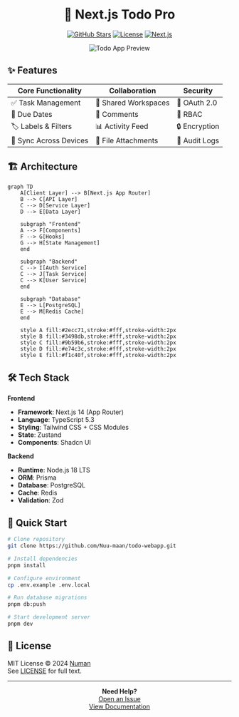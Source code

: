 <div align="center">

# 🚀 Next.js Todo Pro

[![GitHub Stars](https://img.shields.io/github/stars/Nuu-maan/todo-webapp?style=flat-square&logo=github&color=5865F2)](https://github.com/Nuu-maan/todo-webapp/stargazers)
[![License](https://img.shields.io/badge/license-MIT-97CA00?style=flat-square)](LICENSE)
[![Next.js](https://img.shields.io/badge/Next.js-14.0+-000?style=flat-square&logo=next.js)](https://nextjs.org/)

![Todo App Preview](https://i.pinimg.com/736x/0f/ed/9c/0fed9c050dba713078325dfb028ceeb5.jpg)

</div>

## ✨ Features

<div align="center">

| Core Functionality | Collaboration | Security |
|--------------------|---------------|----------|
| ✅ Task Management | 👥 Shared Workspaces | 🔐 OAuth 2.0 |
| 📅 Due Dates | 💬 Comments | 🔑 RBAC |
| 🏷️ Labels & Filters | 📊 Activity Feed | 🔒 Encryption |
| 🔄 Sync Across Devices | 📁 File Attachments | 📝 Audit Logs |

</div>

## 🏗 Architecture

```mermaid
graph TD
    A[Client Layer] --> B[Next.js App Router]
    B --> C[API Layer]
    C --> D[Service Layer]
    D --> E[Data Layer]
    
    subgraph "Frontend"
    A --> F[Components]
    F --> G[Hooks]
    G --> H[State Management]
    end
    
    subgraph "Backend"
    C --> I[Auth Service]
    C --> J[Task Service]
    C --> K[User Service]
    end
    
    subgraph "Database"
    E --> L[PostgreSQL]
    E --> M[Redis Cache]
    end

    style A fill:#2ecc71,stroke:#fff,stroke-width:2px
    style B fill:#3498db,stroke:#fff,stroke-width:2px
    style C fill:#9b59b6,stroke:#fff,stroke-width:2px
    style D fill:#e74c3c,stroke:#fff,stroke-width:2px
    style E fill:#f1c40f,stroke:#fff,stroke-width:2px
```

## 🛠️ Tech Stack

**Frontend**
- **Framework**: Next.js 14 (App Router)
- **Language**: TypeScript 5.3
- **Styling**: Tailwind CSS + CSS Modules
- **State**: Zustand
- **Components**: Shadcn UI

**Backend**
- **Runtime**: Node.js 18 LTS
- **ORM**: Prisma
- **Database**: PostgreSQL
- **Cache**: Redis
- **Validation**: Zod

## 🚀 Quick Start

```bash
# Clone repository
git clone https://github.com/Nuu-maan/todo-webapp.git

# Install dependencies
pnpm install

# Configure environment
cp .env.example .env.local

# Run database migrations
pnpm db:push

# Start development server
pnpm dev
```

## 📄 License

MIT License © 2024 [Numan](https://github.com/Nuu-maan)  
See [LICENSE](LICENSE) for full text.

---

<div align="center">

**Need Help?**  
[Open an Issue](https://github.com/Nuu-maan/todo-webapp/issues)  
[View Documentation](/docs)

</div>

